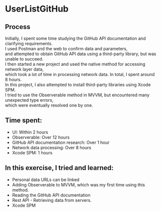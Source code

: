 # UserListGitHub

## Process
Initially, I spent some time studying the GitHub API documentation and clarifying requirements.<br> 
I used Postman and the web to confirm data and parameters,<br>
and attempted to obtain GitHub API data using a third-party library, but was unable to succeed.<br> 
I then started a new project and used the native method for accessing network layer data,<br> 
which took a lot of time in processing network data. In total, I spent around 8 hours.<br> 
In this project, I also attempted to install third-party libraries using Xcode SPM.<br> 
I tried to use the Observerable method in MVVM, but encountered many unexpected type errors,<br> 
which were eventually resolved one by one.

## Time spent:<br> 
  * UI: Within 2 hours<br>
  * Observerable: Over 12 hours<br>
  * GitHub API documentation research: Over 1 hour<br>
  * Network data processing: Over 8 hours<br>
  * Xcode SPM: 1 hours
## In this exercise, I tried and learned:<br>

* Personal data URLs can be linked<br>
* Adding Observerable to MVVM, which was my first time using this method.<br>
* Reading the GitHub API documentation<br>
* Rest API - Retrieving data from servers.
* Xcode SPM
